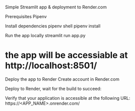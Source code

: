 Simple Streamlit app & deployment to Render.com

Prerequisites
Pipenv

Install dependencies
pipenv shell
pipenv install

Run the app locally
streamlit run app.py
# the app will be accessiable at http://localhost:8501/

Deploy the app to Render
Create account in Render.com

Deploy to Render, wait for the build to succeed:

Verify that your application is accessible at the following URL: https://<APP_NAME>.onrender.com/